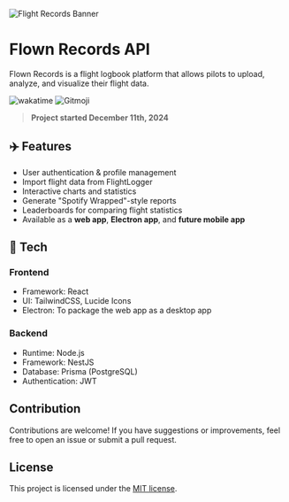 ![Flight Records Banner](/public/banner.png)
# Flown Records API
Flown Records is a flight logbook platform that allows pilots to upload, analyze, and visualize their flight data.

![wakatime](https://wakatime.com/badge/user/010adc07-6382-419f-87bc-0b3f507ee495/project/440380b2-3680-40c8-8052-6deee56d18b4.svg?style=flat-square)
![Gitmoji](https://img.shields.io/badge/gitmoji-%20%E2%9C%88%EF%B8%8F%20%F0%9F%98%8D-191919.svg?style=flat-square)

> **Project started December 11th, 2024**

## ✈️ Features  
- User authentication & profile management  
- Import flight data from FlightLogger  
- Interactive charts and statistics  
- Generate "Spotify Wrapped"-style reports  
- Leaderboards for comparing flight statistics  
- Available as a **web app**, **Electron app**, and **future mobile app**  

## 📂 Tech
### Frontend
- Framework: React
- UI: TailwindCSS, Lucide Icons
- Electron: To package the web app as a desktop app

### Backend
- Runtime: Node.js
- Framework: NestJS
- Database: Prisma (PostgreSQL)
- Authentication: JWT

## Contribution
Contributions are welcome! If you have suggestions or improvements, feel free to open an issue or submit a pull request.

## License
This project is licensed under the [MIT license](/LICENSE). 
